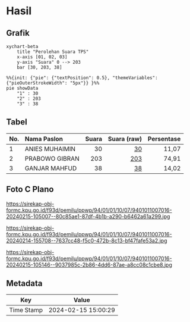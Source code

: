 # Hasil

## Grafik

```mermaid
xychart-beta
    title "Perolehan Suara TPS"
    x-axis [01, 02, 03]
    y-axis "Suara" 0 --> 203
    bar [30, 203, 38]
```

```mermaid
%%{init: {"pie": {"textPosition": 0.5}, "themeVariables": {"pieOuterStrokeWidth": "5px"}} }%%
pie showData
    "1" : 30
    "2" : 203
    "3" : 38
```

## Tabel

| No. | Nama Paslon    | Suara | Suara (raw) | Persentase |
|:--- |:-------------- | -----:| -----------:| ----------:|
| 1   | ANIES MUHAIMIN | 30    | [30][p-1]   | 11,07      |
| 2   | PRABOWO GIBRAN | 203   | [203][p-2]  | 74,91      |
| 3   | GANJAR MAHFUD  | 38    | [38][p-3]   | 14,02      |


[p-1]: https://github.com/gigit-pemilu/pemilu-2024-94-papua-tengah/blob/main/pilpres/hitung-suara/sub/94-papua-tengah/sub/01-nabire/sub/01-nabire/sub/1007-karang-mulia/sub/016-tps/sub/paslon-1.txt
[p-2]: https://github.com/gigit-pemilu/pemilu-2024-94-papua-tengah/blob/main/pilpres/hitung-suara/sub/94-papua-tengah/sub/01-nabire/sub/01-nabire/sub/1007-karang-mulia/sub/016-tps/sub/paslon-2.txt
[p-3]: https://github.com/gigit-pemilu/pemilu-2024-94-papua-tengah/blob/main/pilpres/hitung-suara/sub/94-papua-tengah/sub/01-nabire/sub/01-nabire/sub/1007-karang-mulia/sub/016-tps/sub/paslon-3.txt

## Foto C Plano

https://sirekap-obj-formc.kpu.go.id/f93d/pemilu/ppwp/94/01/01/10/07/9401011007016-20240215-105007--80c85ae1-87df-4b1b-a290-b6462a61a299.jpg

https://sirekap-obj-formc.kpu.go.id/f93d/pemilu/ppwp/94/01/01/10/07/9401011007016-20240214-155708--7637cc48-f5c0-472b-8c13-bf47fafe53a2.jpg

https://sirekap-obj-formc.kpu.go.id/f93d/pemilu/ppwp/94/01/01/10/07/9401011007016-20240215-105146--9037985c-2b86-4dd6-87ae-a8cc08c1cbe8.jpg


## Metadata

| Key        | Value               |
| ---------- | ------------------- |
| Time Stamp | 2024-02-15 15:00:29 |



